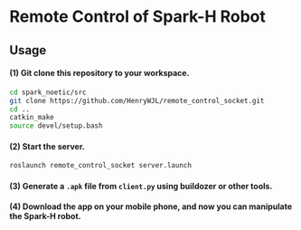 # Remote Control of Spark-H Robot
## Usage
#### (1) Git clone this repository to your workspace.
```bash
cd spark_noetic/src
git clone https://github.com/HenryWJL/remote_control_socket.git
cd ..
catkin_make
source devel/setup.bash
```
#### (2) Start the server.
```bash
roslaunch remote_control_socket server.launch
```
#### (3) Generate a `.apk` file from `client.py` using buildozer or other tools.
#### (4) Download the app on your mobile phone, and now you can manipulate the Spark-H robot.
